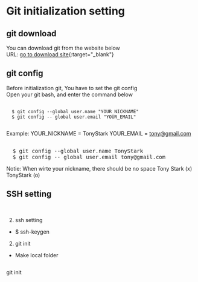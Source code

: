 # Git initialization setting


## git download
 You can download git from the website below <br>
 URL: [go to download site](https://git-scm.com/downloads?target=_blank){:target="_blank"}
 
## git config
Before initialization git, You have to set the git config <br>
Open your git bash, and enter the command below
<pre>
  <code>
  $ git config --global user.name "YOUR_NICKNAME"
  $ git config -- global user.email "YOUR_EMAIL"
  </code>
</pre>

Example:
YOUR_NICKNAME = TonyStark
YOUR_EMAIL    = tony@gmail.com
<pre> 
  $ git config --global user.name TonyStark
  $ git config -- global user.email tony@gmail.com
</pre>

Notie: When wirte your nickname, there should be no space
Tony Stark (x)
TonyStark  (o)


## SSH setting
<pre>
 
</pre>
2. ssh setting
- $ ssh-keygen

2. git init
- Make local folder 
<pre>
</pre>

git init
